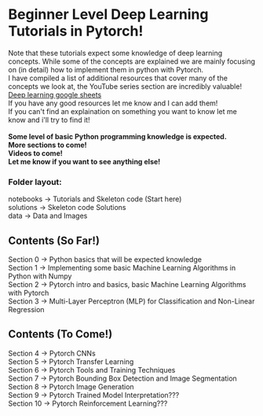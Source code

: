 # Beginner Level Deep Learning Tutorials in Pytorch! <br>
Note that these tutorials expect some knowledge of deep learning concepts. While some of the concepts are explained we are mainly focusing on (in detail) how to implement them in python with Pytorch.<br>
I have compiled a list of additional resources that cover many of the concepts we look at, the YouTube series section are incredibly valuable!<br>
[Deep learning google sheets](https://docs.google.com/spreadsheets/d/1WNJmgsVrLqH522yQ47euqAuO83a4WvJe/edit?usp=sharing&ouid=115240163501200760663&rtpof=true&sd=true)<br>
If you have any good resources let me know and I can add them!<br>
If you can't find an explaination on something you want to know let me know and i'll try to find it!<br>
<br>
<b>Some level of basic Python programming knowledge is expected.</b><br>
<b>More sections to come! </b><br>
<b>Videos to come!</b> <br>
<b>Let me know if you want to see anything else! </b><br>
### Folder layout:
notebooks -> Tutorials and Skeleton code (Start here)<br>
solutions -> Skeleton code Solutions<br>
data -> Data and Images<br>
## Contents (So Far!)
Section 0 -> Python basics that will be expected knowledge<br>
Section 1 -> Implementing some basic Machine Learning Algorithms in Python with Numpy<br>
Section 2 -> Pytorch intro and basics, basic Machine Learning Algorithms with Pytorch<br>
Section 3 -> Multi-Layer Perceptron (MLP) for Classification and Non-Linear Regression<br>
## Contents (To Come!)
Section 4 -> Pytorch CNNs <br>
Section 5 -> Pytorch Transfer Learning <br>
Section 6 -> Pytorch Tools and Training Techniques <br>
Section 7 -> Pytorch Bounding Box Detection and Image Segmentation <br>
Section 8 -> Pytorch Image Generation <br>
Section 9 -> Pytorch Trained Model Interpretation??? <br>
Section 10 -> Pytorch Reinforcement Learning??? <br>

